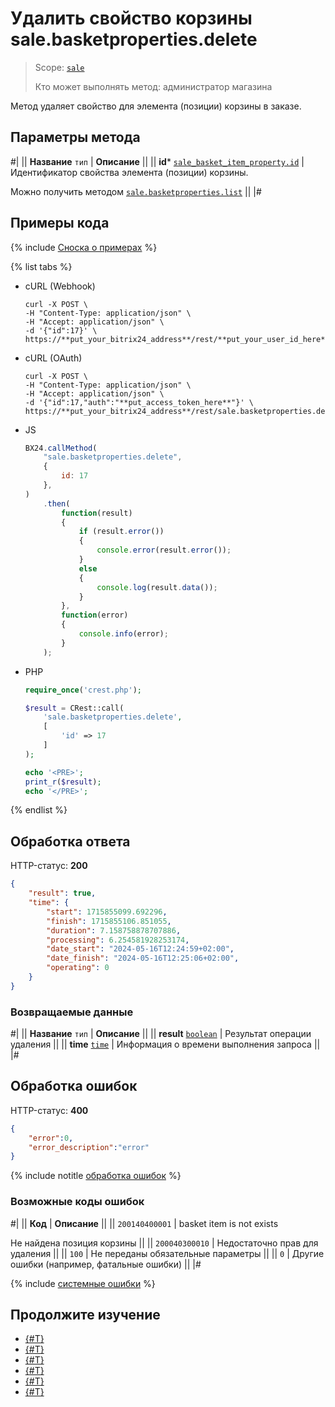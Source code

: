 # Удалить свойство корзины sale.basketproperties.delete

> Scope: [`sale`](../../scopes/permissions.md)
>
> Кто может выполнять метод: администратор магазина

Метод удаляет свойство для элемента (позиции) корзины в заказе.

## Параметры метода

#|
|| **Название**
`тип` | **Описание** ||
|| **id***
[`sale_basket_item_property.id`](../data-types.md) | Идентификатор свойства элемента (позиции) корзины.

Можно получить методом [`sale.basketproperties.list`](sale-basket-properties-list.md) ||
|#

## Примеры кода

{% include [Сноска о примерах](../../../_includes/examples.md) %}

{% list tabs %}

- cURL (Webhook)

    ```http
    curl -X POST \
    -H "Content-Type: application/json" \
    -H "Accept: application/json" \
    -d '{"id":17}' \
    https://**put_your_bitrix24_address**/rest/**put_your_user_id_here**/**put_your_webhook_here**/sale.basketproperties.delete
    ```

- cURL (OAuth)

    ```http
    curl -X POST \
    -H "Content-Type: application/json" \
    -H "Accept: application/json" \
    -d '{"id":17,"auth":"**put_access_token_here**"}' \
    https://**put_your_bitrix24_address**/rest/sale.basketproperties.delete
    ```

- JS

    ```js
    BX24.callMethod(
        "sale.basketproperties.delete",
        {
            id: 17
        },
    )
        .then(
            function(result)
            {
                if (result.error())
                {
                    console.error(result.error());
                }
                else
                {
                    console.log(result.data());
                }
            },
            function(error)
            {
                console.info(error);
            }
        );

    ```

- PHP

    ```php
    require_once('crest.php');

    $result = CRest::call(
        'sale.basketproperties.delete',
        [
            'id' => 17
        ]
    );

    echo '<PRE>';
    print_r($result);
    echo '</PRE>';
    ```

{% endlist %}

## Обработка ответа

HTTP-статус: **200**

```json
{
    "result": true,
    "time": {
        "start": 1715855099.692296,
        "finish": 1715855106.851055,
        "duration": 7.158758878707886,
        "processing": 6.254581928253174,
        "date_start": "2024-05-16T12:24:59+02:00",
        "date_finish": "2024-05-16T12:25:06+02:00",
        "operating": 0
    }
}
```

### Возвращаемые данные

#|
|| **Название**
`тип` | **Описание** ||
|| **result**
[`boolean`](../../data-types.md) | Результат операции удаления ||
|| **time**
[`time`](../../data-types.md) | Информация о времени выполнения запроса ||
|#

## Обработка ошибок

HTTP-статус: **400**

```json
{
    "error":0,
    "error_description":"error"
}
```

{% include notitle [обработка ошибок](../../../_includes/error-info.md) %}

### Возможные коды ошибок

#|
|| **Код** | **Описание** ||
|| `200140400001` | basket item is not exists

Не найдена позиция корзины   ||
|| `200040300010` | Недостаточно прав для удаления ||
|| `100` | Не переданы обязательные параметры ||
|| `0` | Другие ошибки (например, фатальные ошибки) ||
|#

{% include [системные ошибки](../../../_includes/system-errors.md) %}

## Продолжите изучение

- [{#T}](./index.md)
- [{#T}](./sale-basket-properties-add.md)
- [{#T}](./sale-basket-properties-update.md)
- [{#T}](./sale-basket-properties-get.md)
- [{#T}](./sale-basket-properties-update.md)
- [{#T}](./sale-basket-properties-get-fields.md)